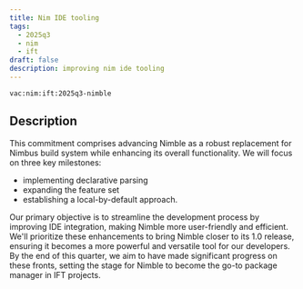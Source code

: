 ```yaml
---
title: Nim IDE tooling
tags:
  - 2025q3
  - nim
  - ift
draft: false
description: improving nim ide tooling
---
```


`vac:nim:ift:2025q3-nimble`

## Description

This commitment comprises advancing Nimble as a robust replacement for Nimbus build system while enhancing its overall functionality.
We will focus on three key milestones:

* implementing declarative parsing
* expanding the feature set
* establishing a local-by-default approach.

Our primary objective is to streamline the development process by improving IDE integration,
making Nimble more user-friendly and efficient.
We'll prioritize these enhancements to bring Nimble closer to its 1.0 release, ensuring it becomes a more powerful and versatile tool for our developers.
By the end of this quarter, we aim to have made significant progress on these fronts, setting the stage for Nimble to become the go-to package manager in IFT projects.


